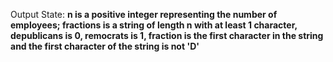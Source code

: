 Output State: **n is a positive integer representing the number of employees; fractions is a string of length n with at least 1 character, depublicans is 0, remocrats is 1, fraction is the first character in the string and the first character of the string is not 'D'**